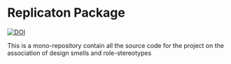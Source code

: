 # Replicaton Package
[![DOI](https://zenodo.org/badge/357842313.svg)](https://zenodo.org/badge/latestdoi/357842313)

This is a mono-repository contain all the source code for the project on the association of design smells and role-stereotypes
